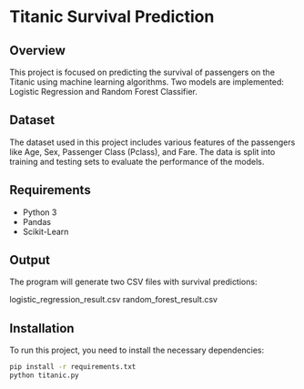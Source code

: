 # Titanic Survival Prediction

## Overview
This project is focused on predicting the survival of passengers on the Titanic using machine learning algorithms. Two models are implemented: Logistic Regression and Random Forest Classifier.

## Dataset
The dataset used in this project includes various features of the passengers like Age, Sex, Passenger Class (Pclass), and Fare. The data is split into training and testing sets to evaluate the performance of the models.

## Requirements
- Python 3
- Pandas
- Scikit-Learn
## Output
The program will generate two CSV files with survival predictions:

logistic_regression_result.csv
random_forest_result.csv

## Installation
To run this project, you need to install the necessary dependencies:

```bash
pip install -r requirements.txt
python titanic.py
